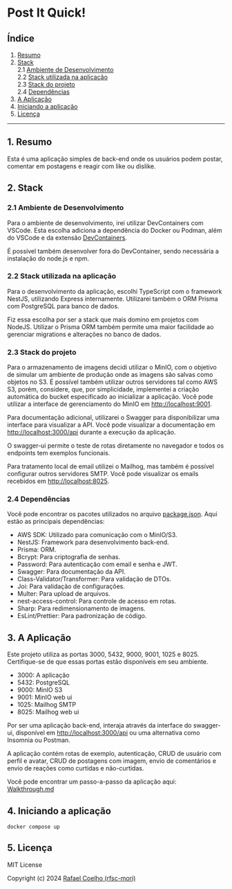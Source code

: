 # Post It Quick!

## Índice

1. [Resumo](#1-resumo)
2. [Stack](#2-stack)  
   2.1 [Ambiente de Desenvolvimento](#21-ambiente-de-desenvolvimento)  
   2.2 [Stack utilizada na aplicação](#22-stack-utilizada-na-aplicação)  
   2.3 [Stack do projeto](#23-stack-do-projeto)  
   2.4 [Dependências](#24-dependências)
3. [A Aplicação](#3-a-aplicação)
4. [Iniciando a aplicação](#4-iniciando-a-aplicação)
5. [Licença](#5-licença)

---

## 1. Resumo

Esta é uma aplicação simples de back-end onde os usuários podem postar, comentar em postagens e reagir com like ou dislike.

## 2. Stack

### 2.1 Ambiente de Desenvolvimento

Para o ambiente de desenvolvimento, irei utilizar DevContainers com VSCode. Esta escolha adiciona a dependência do Docker ou Podman, além do VSCode e da extensão [DevContainers](https://marketplace.visualstudio.com/items?itemName=ms-vscode-remote.remote-containers).

É possível também desenvolver fora do DevContainer, sendo necessária a instalação do node.js e npm.

### 2.2 Stack utilizada na aplicação

Para o desenvolvimento da aplicação, escolhi TypeScript com o framework NestJS, utilizando Express internamente. Utilizarei também o ORM Prisma com PostgreSQL para banco de dados.

Fiz essa escolha por ser a stack que mais domino em projetos com NodeJS. Utilizar o Prisma ORM também permite uma maior facilidade ao gerenciar migrations e alterações no banco de dados.

### 2.3 Stack do projeto

Para o armazenamento de imagens decidi utilizar o MinIO, com o objetivo de simular um ambiente de produção onde as imagens são salvas como objetos no S3. É possível também utilizar outros servidores tal como AWS S3, porém, considere, que, por simplicidade, implementei a criação automática do bucket especificado ao inicializar a aplicação. Você pode utilizar a interface de gerenciamento do MinIO em [http://localhost:9001](http://localhost:9001).

Para documentação adicional, utilizarei o Swagger para disponibilizar uma interface para visualizar a API. Você pode visualizar a documentação em [http://localhost:3000/api](http://localhost:3000/api) durante a execução da aplicação.

O swagger-ui permite o teste de rotas diretamente no navegador e todos os endpoints tem exemplos funcionais.

Para tratamento local de email utilizei o Mailhog, mas também é possível configurar outros servidores SMTP. Você pode visualizar os emails recebidos em [http://localhost:8025](http://localhost:8025).

### 2.4 Dependências

Você pode encontrar os pacotes utilizados no arquivo [package.json](package.json). Aqui estão as principais dependências:

- AWS SDK: Utilizado para comunicação com o MinIO/S3.
- NestJS: Framework para desenvolvimento back-end.
- Prisma: ORM.
- Bcrypt: Para criptografia de senhas.
- Password: Para autenticação com email e senha e JWT.
- Swagger: Para documentação da API.
- Class-Validator/Transformer: Para validação de DTOs.
- Joi: Para validação de configurações.
- Multer: Para upload de arquivos.
- nest-access-control: Para controle de acesso em rotas.
- Sharp: Para redimensionamento de imagens.
- EsLint/Prettier: Para padronização de código.

## 3. A Aplicação

Este projeto utiliza as portas 3000, 5432, 9000, 9001, 1025 e 8025. Certifique-se de que essas portas estão disponíveis em seu ambiente.

- 3000: A aplicação
- 5432: PostgreSQL
- 9000: MinIO S3
- 9001: MinIO web ui
- 1025: Mailhog SMTP
- 8025: Mailhog web ui

Por ser uma aplicação back-end, interaja através da interface do swagger-ui, disponível em [http://localhost:3000/api](http://localhost:3000/api) ou uma alternativa como Insomnia ou Postman.

A aplicação contém rotas de exemplo, autenticação, CRUD de usuário com perfil e avatar, CRUD de postagens com imagem, envio de comentários e envio de reações como curtidas e não-curtidas.

Você pode encontrar um passo-a-passo da aplicação aqui: [Walkthrough.md](./docs/Walkthrough.md)

## 4. Iniciando a aplicação

```
docker compose up
```

## 5. Licença

MIT License

Copyright (c) 2024 [Rafael Coelho (rfsc-mori)](https://github.com/rfsc-mori)
